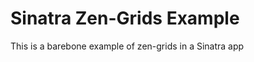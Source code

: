 Sinatra Zen-Grids Example
=========================

This is a barebone example of zen-grids in a Sinatra app
